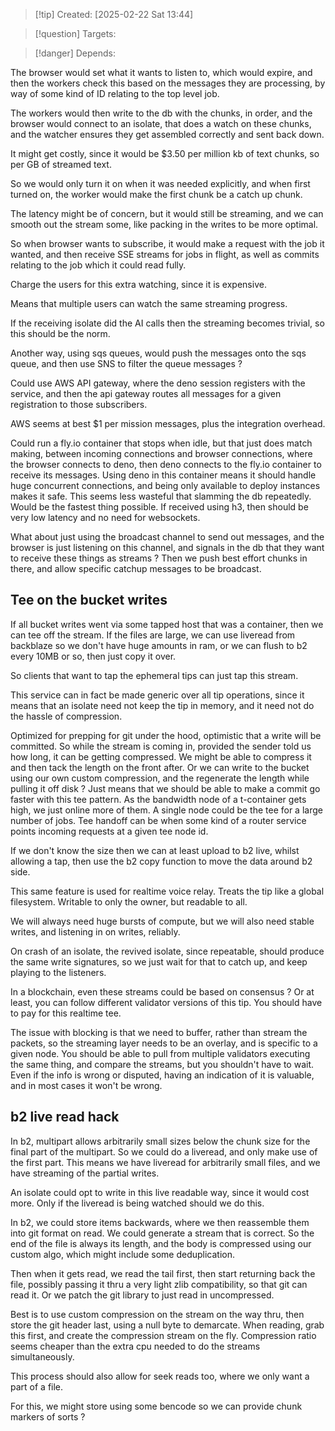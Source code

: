 
>[!tip] Created: [2025-02-22 Sat 13:44]

>[!question] Targets: 

>[!danger] Depends: 

The browser would set what it wants to listen to, which would expire, and then the workers check this based on the messages they are processing, by way of some kind of ID relating to the top level job.

The workers would then write to the db with the chunks, in order, and the browser would connect to an isolate, that does a watch on these chunks, and the watcher ensures they get assembled correctly and sent back down.

It might get costly, since it would be $3.50 per million kb of text chunks, so per GB of streamed text.

So we would only turn it on when it was needed explicitly, and when first turned on, the worker would make the first chunk be a catch up chunk.

The latency might be of concern, but it would still be streaming, and we can smooth out the stream some, like packing in the writes to be more optimal.

So when browser wants to subscribe, it would make a request with the job it wanted, and then receive SSE streams for jobs in flight, as well as commits relating to the job which it could read fully.

Charge the users for this extra watching, since it is expensive.

Means that multiple users can watch the same streaming progress.

If the receiving isolate did the AI calls then the streaming becomes trivial, so this should be the norm.

Another way, using sqs queues, would push the messages onto the sqs queue, and then use SNS to filter the queue messages ?

Could use AWS API gateway, where the deno session registers with the service, and then the api gateway routes all messages for a given registration to those subscribers.

AWS seems at best $1 per mission messages, plus the integration overhead.

Could run a fly.io container that stops when idle, but that just does match making, between incoming connections and browser connections, where the browser connects to deno, then deno connects to the fly.io container to receive its messages.  Using deno in this container means it should handle huge concurrent connections, and being only available to deploy instances makes it safe.  This seems less wasteful that slamming the db repeatedly.  Would be the fastest thing possible.  If received using h3, then should be very low latency and no need for websockets.

What about just using the broadcast channel to send out messages, and the browser is just listening on this channel, and signals in the db that they want to receive these things as streams ?
Then we push best effort chunks in there, and allow specific catchup messages to be broadcast.

## Tee on the bucket writes
If all bucket writes went via some tapped host that was a container, then we can tee off the stream.
If the files are large, we can use liveread from backblaze so we don't have huge amounts in ram, or we can flush to b2 every 10MB or so, then just copy it over.

So clients that want to tap the ephemeral tips can just tap this stream.

This service can in fact be made generic over all tip operations, since it means that an isolate need not keep the tip in memory, and it need not do the hassle of compression.

Optimized for prepping for git under the hood, optimistic that a write will be committed.
So while the stream is coming in, provided the sender told us how long, it can be getting compressed.
We might be able to compress it and then tack the length on the front after.
Or we can write to the bucket using our own custom compression, and the regenerate the length while pulling it off disk ?
Just means that we should be able to make a commit go faster with this tee pattern.
As the bandwidth node of a t-container gets high, we just online more of them.  A single node could be the tee for a large number of jobs.  Tee handoff can be when some kind of a router service points incoming requests at a given tee node id.

If we don't know the size then we can at least upload to b2 live, whilst allowing a tap, then use the b2 copy function to move the data around b2 side.

This same feature is used for realtime voice relay.  Treats the tip like a global filesystem.  Writable to only the owner, but readable to all.

We will always need huge bursts of compute, but we will also need stable writes, and listening in on writes, reliably.

On crash of an isolate, the revived isolate, since repeatable, should produce the same write signatures, so we just wait for that to catch up, and keep playing to the listeners.

In a blockchain, even these streams could be based on consensus ?  Or at least, you can follow different validator versions of this tip.  You should have to pay for this realtime tee.

The issue with blocking is that we need to buffer, rather than stream the packets, so the streaming layer needs to be an overlay, and is specific to a given node.  You should be able to pull from multiple validators executing the same thing, and compare the streams, but you shouldn't have to wait.  Even if the info is wrong or disputed, having an indication of it is valuable, and in most cases it won't be wrong.

## b2 live read hack
In b2, multipart allows arbitrarily small sizes below the chunk size for the final part of the multipart.  So we could do a liveread, and only make use of the first part. 
This means we have liveread for arbitrarily small files, and we have streaming of the partial writes.

An isolate could opt to write in this live readable way, since it would cost more.  Only if the liveread is being watched should we do this.

In b2, we could store items backwards, where we then reassemble them into git format on read.  We could generate a stream that is correct.  So the end of the file is always its length, and the body is compressed using our custom algo, which might include some deduplication.

Then when it gets read, we read the tail first, then start returning back the file, possibly passing it thru a very light zlib compatibility, so that git can read it.  Or we patch the git library to just read in uncompressed.

Best is to use custom compression on the stream on the way thru, then store the git header last, using a null byte to demarcate.  When reading, grab this first, and create the compression stream on the fly.  Compression ratio seems cheaper than the extra cpu needed to do the streams simultaneously.

This process should also allow for seek reads too, where we only want a part of a file.

For this, we might store using some bencode so we can provide chunk markers of sorts ?